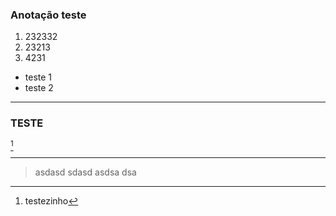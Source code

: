 ### Anotação teste

1. 232332
2. 23213
3. 4231
*  teste 1
* teste 2
--- 
### TESTE
[^1]

----
>asdasd
>sdasd
>asdsa
>dsa
>

[^1]: testezinho
